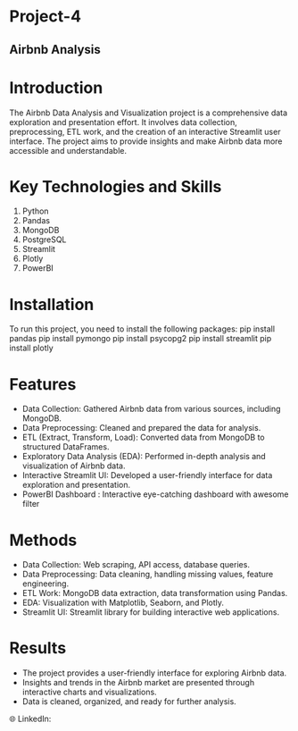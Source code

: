 # Project-4
## Airbnb Analysis

# Introduction

The Airbnb Data Analysis and Visualization project is a comprehensive data exploration and presentation effort. It involves data collection, preprocessing, ETL work, and the creation of an interactive Streamlit user interface. The project aims to provide insights and make Airbnb data more accessible and understandable.

# Key Technologies and Skills

  1. Python
  2. Pandas
  3. MongoDB
  4. PostgreSQL
  5. Streamlit
  6. Plotly
  7. PowerBI
    
# Installation

To run this project, you need to install the following packages:
pip install pandas
pip install pymongo
pip install psycopg2
pip install streamlit
pip install plotly

# Features

  * Data Collection: Gathered Airbnb data from various sources, including MongoDB.
  * Data Preprocessing: Cleaned and prepared the data for analysis.
  * ETL (Extract, Transform, Load): Converted data from MongoDB to structured DataFrames.
  * Exploratory Data Analysis (EDA): Performed in-depth analysis and visualization of Airbnb data.
  * Interactive Streamlit UI: Developed a user-friendly interface for data exploration and presentation.
  * PowerBI Dashboard : Interactive eye-catching dashboard with awesome filter
    
# Methods

  * Data Collection: Web scraping, API access, database queries.
  * Data Preprocessing: Data cleaning, handling missing values, feature engineering.
  * ETL Work: MongoDB data extraction, data transformation using Pandas.
  * EDA: Visualization with Matplotlib, Seaborn, and Plotly.
  * Streamlit UI: Streamlit library for building interactive web applications.
    
# Results

  *  The project provides a user-friendly interface for exploring Airbnb data.
  *  Insights and trends in the Airbnb market are presented through interactive charts and visualizations.
  *  Data is cleaned, organized, and ready for further analysis.

🌐 LinkedIn: 
